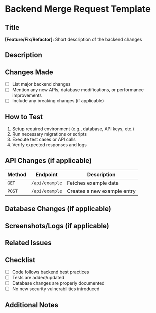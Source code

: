 # Backend Merge Request Template

## Title

**[Feature/Fix/Refactor]:** Short description of the backend changes

## Description

<!-- Provide a brief explanation of the changes, including why they are needed. -->

## Changes Made

- [ ] List major backend changes
- [ ] Mention any new APIs, database modifications, or performance improvements
- [ ] Include any breaking changes (if applicable)

## How to Test

<!-- Provide instructions on how to test the backend changes. -->
1. Setup required environment (e.g., database, API keys, etc.)
2. Run necessary migrations or scripts
3. Execute test cases or API calls
4. Verify expected responses and logs

## API Changes (if applicable)

<!-- Provide details about any new or modified API endpoints. -->

| Method | Endpoint | Description |
|--------|----------|-------------|
| `GET` | `/api/example` | Fetches example data |
| `POST` | `/api/example` | Creates a new example entry |

## Database Changes (if applicable)

<!-- List any database schema changes, new tables, or migrations. -->

## Screenshots/Logs (if applicable)

<!-- Attach relevant logs, error messages, or screenshots. -->

## Related Issues

<!-- Link related issues using "Fixes #issue_number" or "Closes #issue_number" -->

## Checklist

- [ ] Code follows backend best practices
- [ ] Tests are added/updated
- [ ] Database changes are properly documented
- [ ] No new security vulnerabilities introduced

## Additional Notes

<!-- Any other information you want to include. -->


